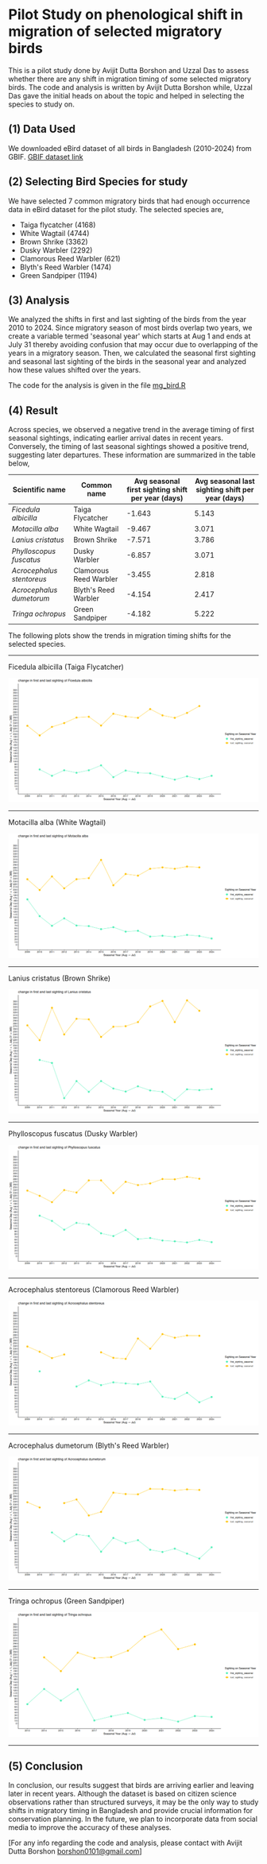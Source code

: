 # Pilot Study on phenological shift in migration of selected migratory birds
This is a pilot study done by Avijit Dutta Borshon and Uzzal Das to assess whether there are any shift in migration timing of some selected migratory birds. The code and analysis is written by Avijit Dutta Borshon while, Uzzal Das gave the initial heads on about the topic and helped in selecting the species to study on.

## (1) Data Used
We downloaded eBird dataset of all birds in Bangladesh (2010-2024) from GBIF.
[GBIF dataset link](https://www.gbif.org/occurrence/download/0015493-250920141307145)

## (2) Selecting Bird Species for study
We have selected 7 common migratory birds that had enough occurrence data in eBird dataset for the pilot study. The selected species are,
- Taiga flycatcher (4168)
-  White Wagtail (4744)
-  Brown Shrike (3362)
-  Dusky Warbler (2292)
-  Clamorous Reed Warbler (621)
-  Blyth's Reed Warbler (1474)
-  Green Sandpiper (1194)

## (3) Analysis
We analyzed the shifts in first and last sighting of the birds from the year 2010 to 2024. Since migratory season of most birds overlap two years, we create a variable termed 'seasonal year' which starts at Aug 1 and ends at July 31 thereby avoiding confusion that may occur due to overlapping of the years in a migratory season.
Then, we calculated the seasonal first sighting and seasonal last sighting of the birds in the seasonal year and analyzed how these values shifted over the years.

The code for the analysis is given in the file [mg_bird.R](mg_bird.R)


## (4) Result
Across species, we observed a negative trend in the average timing of first seasonal sightings, indicating earlier arrival dates in recent years. Conversely, the timing of last seasonal sightings showed a positive trend, suggesting later departures. These information are summarized in the table below,

| Scientific name          | Common name              | Avg seasonal first sighting shift per year (days) | Avg seasonal last sighting shift per year (days) |
|--------------------------|--------------------------|--------------------------------------------|-------------------------------------------|
| *Ficedula albicilla*     | Taiga Flycatcher         | -1.643                                     | 5.143                                     |
| *Motacilla alba*         | White Wagtail            | -9.467                                     | 3.071                                     |
| *Lanius cristatus*       | Brown Shrike             | -7.571                                     | 3.786                                     |
| *Phylloscopus fuscatus*  | Dusky Warbler            | -6.857                                     | 3.071                                     |
| *Acrocephalus stentoreus*| Clamorous Reed Warbler   | -3.455                                     | 2.818                                     |
| *Acrocephalus dumetorum* | Blyth's Reed Warbler     | -4.154                                     | 2.417                                     |
| *Tringa ochropus*        | Green Sandpiper          | -4.182                                     | 5.222                                     |


The following plots show the trends in migration timing shifts for the selected species.
****
Ficedula albicilla (Taiga Flycatcher)


![](plots/Ficedula_albicilla_shift.png)
****
Motacilla alba (White Wagtail)


![](plots/Motacilla_alba_shift.png)
****
Lanius cristatus (Brown Shrike)


![](plots/Lanius_cristatus_shift.png)
****
Phylloscopus fuscatus (Dusky Warbler)


![](plots/Phylloscopus_fuscatus_shift.png)
****
Acrocephalus stentoreus (Clamorous Reed Warbler)


![](plots/Acrocephalus_stentoreus_shift.png)
****
Acrocephalus dumetorum (Blyth's Reed Warbler)


![](plots/Acrocephalus_dumetorum_shift.png)
****
Tringa ochropus (Green Sandpiper)


![](plots/Tringa_ochropus_shift.png)

***

## (5) Conclusion
In conclusion, our results suggest that birds are arriving earlier and leaving later in recent years. Although the dataset is based on citizen science observations rather than structured surveys, it may be the only way to study shifts in migratory timing in Bangladesh and provide crucial information for conservation planning. In the future, we plan to incorporate data from social media to improve the accuracy of these analyses.


[For any info regarding the code and analysis, please contact with Avijit Dutta Borshon borshon0101@gmail.com]
















